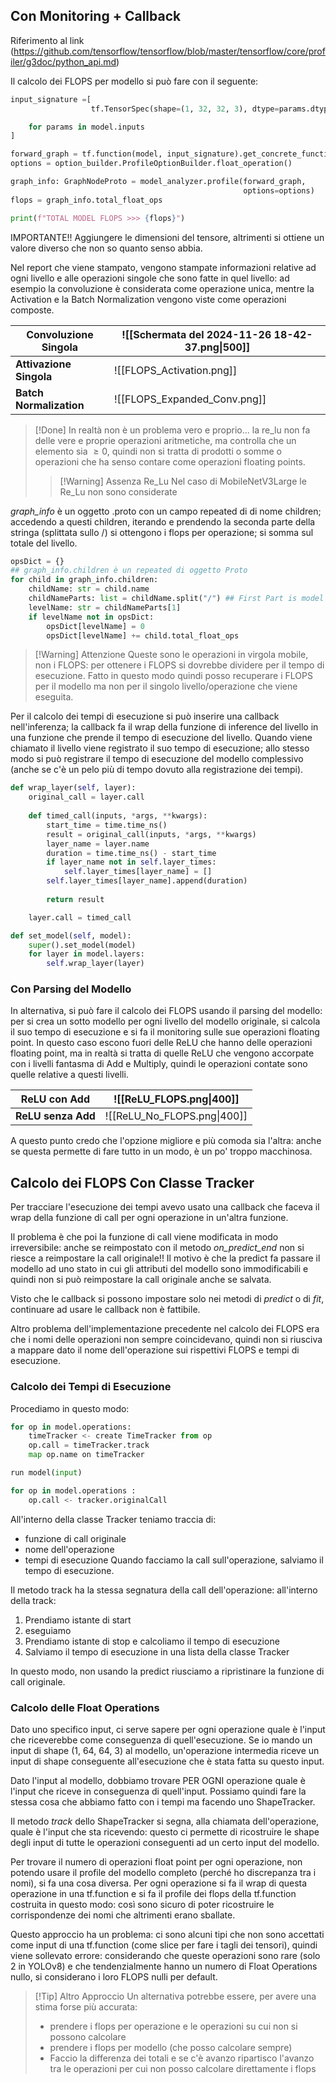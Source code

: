 ## Con Monitoring + Callback

Riferimento al link (https://github.com/tensorflow/tensorflow/blob/master/tensorflow/core/profiler/g3doc/python_api.md)

Il calcolo dei FLOPS per modello si può fare con il seguente:

```python
input_signature =[
				  tf.TensorSpec(shape=(1, 32, 32, 3), dtype=params.dtype, name=params.name)

	for params in model.inputs
]

forward_graph = tf.function(model, input_signature).get_concrete_function().graph
options = option_builder.ProfileOptionBuilder.float_operation()

graph_info: GraphNodeProto = model_analyzer.profile(forward_graph,
													options=options)
flops = graph_info.total_float_ops

print(f"TOTAL MODEL FLOPS >>> {flops}")
```

IMPORTANTE!! Aggiungere le dimensioni del tensore, altrimenti si ottiene un valore diverso che non so quanto senso abbia.

Nel report che viene stampato, vengono stampate informazioni relative ad ogni livello e alle operazioni singole che sono fatte in quel livello: ad esempio la convoluzione è considerata come operazione unica, mentre la Activation e la Batch Normalization vengono viste come operazioni composte.

| Convoluzione Singola    | ![[Schermata del 2024-11-26 18-42-37.png\|500]] |
| ----------------------- | ----------------------------------------------- |
| **Attivazione Singola** | ![[FLOPS_Activation.png]]                       |
| **Batch Normalization** | ![[FLOPS_Expanded_Conv.png]]                    |

> [!Done]
> In realtà non è un problema vero e proprio... la re_lu non fa delle vere e proprie operazioni aritmetiche, ma controlla che un elemento sia $\geq 0$, quindi non si tratta di prodotti o somme o operazioni che ha senso contare come operazioni floating points.
>
> > [!Warning] Assenza Re_Lu
> > Nel caso di MobileNetV3Large le Re_Lu non sono considerate

_graph_info_ è un oggetto .proto con un campo repeated di di nome children; accedendo a questi children, iterando e prendendo la seconda parte della stringa (splittata sullo /) si ottengono i flops per operazione; si somma sul totale del livello.

```python
opsDict = {}
## graph_info.children è un repeated di oggetto Proto
for child in graph_info.children:
	childName: str = child.name
	childNameParts: list = childName.split("/") ## First Part is model name
	levelName: str = childNameParts[1]
	if levelName not in opsDict:
		opsDict[levelName] = 0
		opsDict[levelName] += child.total_float_ops
```

> [!Warning] Attenzione
> Queste sono le operazioni in virgola mobile, non i FLOPS: per ottenere i FLOPS si dovrebbe dividere per il tempo di esecuzione.
> Fatto in questo modo quindi posso recuperare i FLOPS per il modello ma non per il singolo livello/operazione che viene eseguita.

Per il calcolo dei tempi di esecuzione si può inserire una callback nell'inferenza; la callback fa il wrap della funzione di inference del livello in una funzione che prende il tempo di esecuzione del livello. Quando viene chiamato il livello viene registrato il suo tempo di esecuzione; allo stesso modo si può registrare il tempo di esecuzione del modello complessivo (anche se c'è un pelo più di tempo dovuto alla registrazione dei tempi).
```python
def wrap_layer(self, layer):
	original_call = layer.call
	
	def timed_call(inputs, *args, **kwargs):
		start_time = time.time_ns()
		result = original_call(inputs, *args, **kwargs)
		layer_name = layer.name
		duration = time.time_ns() - start_time
		if layer_name not in self.layer_times:
			self.layer_times[layer_name] = []
		self.layer_times[layer_name].append(duration)
	
		return result

	layer.call = timed_call

def set_model(self, model):
	super().set_model(model)
	for layer in model.layers:
		self.wrap_layer(layer)
```

### Con Parsing del Modello
In alternativa, si può fare il calcolo dei FLOPS usando il parsing del modello: per si crea un sotto modello per ogni livello del modello originale, si calcola il suo tempo di esecuzione e si fa il monitoring sulle sue operazioni floating point. In questo caso escono fuori delle ReLU che hanno delle operazioni floating point, ma in realtà si tratta di quelle ReLU che vengono accorpate con i livelli fantasma di Add e Multiply, quindi le operazioni contate sono quelle relative a questi livelli.

| ReLU con Add       | ![[ReLU_FLOPS.png\|400]]    |
| ------------------ | --------------------------- |
| **ReLU senza Add** | ![[ReLU_No_FLOPS.png\|400]] |

A questo punto credo che l'opzione migliore e più comoda sia l'altra: anche se questa permette di fare tutto in un modo, è un po' troppo macchinosa.

## Calcolo dei FLOPS Con Classe Tracker
Per tracciare l'esecuzione dei tempi avevo usato una callback che faceva il wrap della funzione di call per ogni operazione in un'altra funzione.

Il problema è che poi la funzione di call viene modificata in modo irreversibile: anche se reimpostato con il metodo *on_predict_end* non si riesce a reimpostare la call originale!! Il motivo è che la predict fa passare il modello ad uno stato in cui gli attributi del modello sono immodificabili e quindi non si può reimpostare la call originale anche se salvata.

Visto che le callback si possono impostare solo nei metodi di *predict* o di *fit*, continuare ad usare le callback non è fattibile.

Altro problema dell'implementazione precedente nel calcolo dei FLOPS era che i nomi delle operazioni non sempre coincidevano, quindi non si riusciva a mappare dato il nome dell'operazione sui rispettivi FLOPS e tempi di esecuzione.

### Calcolo dei Tempi di Esecuzione
Procediamo in questo modo:
```python
for op in model.operations:
	timeTracker <- create TimeTracker from op
	op.call = timeTracker.track
	map op.name on timeTracker

run model(input)

for op in model.operations :
	op.call <- tracker.originalCall

```

All'interno della classe Tracker teniamo traccia di:
- funzione di call originale
- nome dell'operazione
- tempi di esecuzione
Quando facciamo la call sull'operazione, salviamo il tempo di esecuzione.

Il metodo track ha la stessa segnatura della call dell'operazione: all'interno della track:
1. Prendiamo istante di start
2. eseguiamo
3. Prendiamo istante di stop e calcoliamo il tempo di esecuzione
4. Salviamo il tempo di esecuzione in una lista della classe Tracker

In questo modo, non usando la predict riusciamo a ripristinare la funzione di call originale.

### Calcolo delle Float Operations
Dato uno specifico input, ci serve sapere per ogni operazione quale è l'input che riceverebbe come conseguenza di quell'esecuzione. Se io mando un input di shape (1, 64, 64, 3) al modello, un'operazione intermedia riceve un input di shape conseguente all'esecuzione che è stata fatta su questo input. 

Dato l'input al modello, dobbiamo trovare PER OGNI operazione quale è l'input che riceve in conseguenza di quell'input. Possiamo quindi fare la stessa cosa che abbiamo fatto con i tempi ma facendo uno ShapeTracker.

Il metodo *track* dello ShapeTracker si segna, alla chiamata dell'operazione, quale è l'input che sta ricevendo: questo ci permette di ricostruire le shape degli input di tutte le operazioni conseguenti ad un certo input del modello.

Per trovare il numero di operazioni float point per ogni operazione, non potendo usare il profile del modello completo (perché ho discrepanza tra i nomi), si fa una cosa diversa.
Per ogni operazione si fa il wrap di questa operazione in una tf.function e si fa il profile dei flops della tf.function costruita in questo modo: così sono sicuro di poter ricostruire le corrispondenze dei nomi che altrimenti erano sballate.

Questo approccio ha un problema: ci sono alcuni tipi che non sono accettati come input di una tf.function (come slice per fare i tagli dei tensori), quindi viene sollevato errore: considerando che queste operazioni sono rare (solo 2 in YOLOv8) e che tendenzialmente hanno un numero di Float Operations nullo, si considerano i loro FLOPS nulli per default.

> [!Tip] Altro Approccio
> Un alternativa potrebbe essere, per avere una stima forse più accurata:
> - prendere i flops per operazione e le operazioni su cui non si possono calcolare
> - prendere i flops per modello (che posso calcolare sempre)
> - Faccio la differenza dei totali e se c'è avanzo ripartisco l'avanzo tra le operazioni per cui non posso calcolare direttamente i flops

